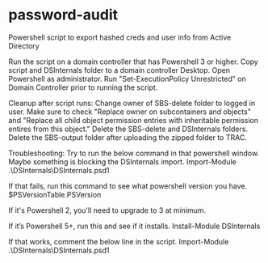 # password-audit
Powershell script to export hashed creds and user info from Active Directory

Run the script on a domain controller that has Powershell 3 or higher.
Copy script and DSInternals folder to a domain controller Desktop.
Open Powershell as administrator.
Run "Set-ExecutionPolicy Unrestricted" on Domain Controller prior to running the script.


Cleanup after script runs:
Change owner of SBS-delete folder to logged in user. Make sure to check "Replace owner on subcontainers and objects" and "Replace all child object permission entries with inheritable permission entires from this object."
Delete the SBS-delete and DSInternals folders.
Delete the SBS-output folder after uploading the zipped folder to TRAC.

Troubleshooting:
Try to run the below command in that powershell window. Maybe something is blocking the DSInternals import. 
Import-Module .\DSInternals\DSInternals.psd1

If that fails, run this command to see what powershell version you have.
$PSVersionTable.PSVersion

If it's Powershell 2, you'll need to upgrade to 3 at minimum.

If it’s Powershell 5+, run this and see if it installs.
Install-Module DSInternals

If that works, comment the below line in the script.
Import-Module .\DSInternals\DSInternals.psd1
